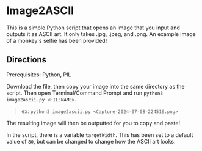 # Image2ASCII

This is a simple Python script that opens an image that you input and outputs it as ASCII art. It only takes .jpg, .jpeg, and .png. An example image of a monkey's selfie has been provided!

## Directions
Prerequisites: Python, PIL

Download the file, then copy your image into the same directory as the script. Then open Terminal/Command Prompt and run `python3 image2ascii.py <FILENAME>`.
> ex: `python3 image2ascii.py <Capture-2024-07-08-224516.png>`

The resulting image will then be outputted for you to copy and paste!

In the script, there is a variable `targetWidth`. This has been set to a default value of `80`, but can be changed to change how the ASCII art looks.